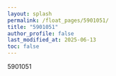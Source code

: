 ```yaml
---
layout: splash
permalink: /float_pages/5901051/
title: "5901051"
author_profile: false
last_modified_at: 2025-06-13
toc: false
---
```

 
5901051

